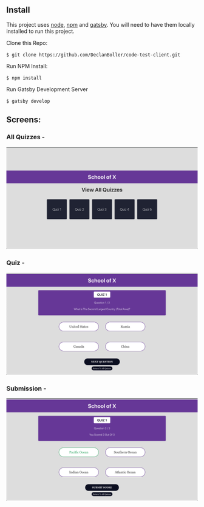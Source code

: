 ## Install

This project uses [node](http://nodejs.org), [npm](https://npmjs.com) and [gatsby](https://www.gatsbyjs.org/). You will need to have them locally installed to run this project.

Clone this Repo: 

```
$ git clone https://github.com/DeclanBoller/code-test-client.git
```

Run NPM Install: 

```
$ npm install 
```

Run Gatsby Development Server

```
$ gatsby develop
```

## Screens:

### All Quizzes - 
  ![All Quizzes](./images/all_quizzes.png)

### Quiz - 
  ![Quiz](./images/quiz.png)

### Submission - 
  ![Submission](./images/submission.png)
